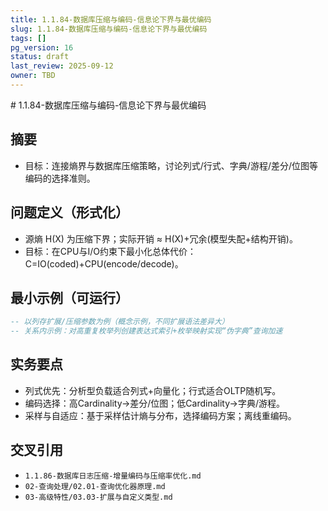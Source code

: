 ```yaml
---
title: 1.1.84-数据库压缩与编码-信息论下界与最优编码
slug: 1.1.84-数据库压缩与编码-信息论下界与最优编码
tags: []
pg_version: 16
status: draft
last_review: 2025-09-12
owner: TBD
---
```


﻿# 1.1.84-数据库压缩与编码-信息论下界与最优编码

## 摘要

- 目标：连接熵界与数据库压缩策略，讨论列式/行式、字典/游程/差分/位图等编码的选择准则。

## 问题定义（形式化）

- 源熵 H(X) 为压缩下界；实际开销 ≈ H(X)+冗余(模型失配+结构开销)。
- 目标：在CPU与I/O约束下最小化总体代价：C=IO(coded)+CPU(encode/decode)。

## 最小示例（可运行）

```sql
-- 以列存扩展/压缩参数为例（概念示例，不同扩展语法差异大）
-- 关系内示例：对高重复枚举列创建表达式索引+枚举映射实现“伪字典”查询加速
```

## 实务要点

- 列式优先：分析型负载适合列式+向量化；行式适合OLTP随机写。
- 编码选择：高Cardinality→差分/位图；低Cardinality→字典/游程。
- 采样与自适应：基于采样估计熵与分布，选择编码方案；离线重编码。

## 交叉引用

- `1.1.86-数据库日志压缩-增量编码与压缩率优化.md`
- `02-查询处理/02.01-查询优化器原理.md`
- `03-高级特性/03.03-扩展与自定义类型.md`
